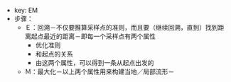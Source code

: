 - key: EM
- 步骤：
	- Ｅ：回溯－不仅要推算采样点的准则，而且要（继续回溯，直到）找到距离起点最近的距离－即每一个采样点有两个属性
		- 优化准则
		- 和起点的关系
		- 由这两个属性，可以得到一条从起点出发的
	- Ｍ：最大化－以上两个属性用来构建当地／局部流形－
